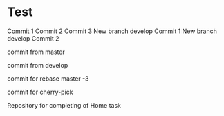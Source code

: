 # Test
Commit 1
Commit 2
Commit 3
New branch develop Commit 1
New branch develop Commit 2

commit from master

commit from develop

commit for rebase master -3

commit for cherry-pick

Repository for completing of Home task
